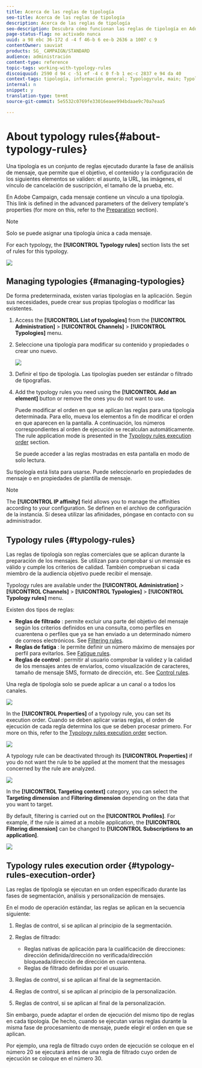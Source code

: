 ```yaml
---
title: Acerca de las reglas de tipología
seo-title: Acerca de las reglas de tipología
description: Acerca de las reglas de tipología
seo-description: Descubra cómo funcionan las reglas de tipología en Adobe Campaign.
page-status-flag: no activado nunca
uuid: a 98 ebc 36-172 d -4 f 46-b 6 ee-b 2636 a 1007 c 9
contentOwner: sauviat
products: SG_ CAMPAIGN/STANDARD
audience: administración
content-type: reference
topic-tags: working-with-typology-rules
discoiquuid: 2590 d 94 c -51 ef -4 c 0 f-b 1 ec-c 2837 e 94 da 40
context-tags: tipología, información general; Typologyrule, main; Typologyrule, información general
internal: n
snippet: y
translation-type: tm+mt
source-git-commit: 5e5532c0769fe33016eaee994bdaae9c70a7eaa5

---
```



# About typology rules{#about-typology-rules}

Una tipología es un conjunto de reglas ejecutado durante la fase de análisis de mensaje, que permite que el objetivo, el contenido y la configuración de los siguientes elementos se validen: el asunto, la URL, las imágenes, el vínculo de cancelación de suscripción, el tamaño de la prueba, etc.

En Adobe Campaign, cada mensaje contiene un vínculo a una tipología. This link is defined in the advanced parameters of the delivery template's properties (for more on this, refer to the [Preparation](../../administration/using/configuring-email-channel.md#preparation) section).

>[!NOTE]
>
>Solo se puede asignar una tipología única a cada mensaje.

For each typology, the **[!UICONTROL Typology rules]** section lists the set of rules for this typology.

![](assets/typology_typo-rule-list.png)

## Managing typologies {#managing-typologies}

De forma predeterminada, existen varias tipologías en la aplicación. Según sus necesidades, puede crear sus propias tipologías o modificar las existentes.

1. Access the **[!UICONTROL List of typologies]** from the **[!UICONTROL Administration]** &gt; **[!UICONTROL Channels]** &gt; **[!UICONTROL Typologies]** menu.
1. Seleccione una tipología para modificar su contenido y propiedades o crear uno nuevo.

   ![](assets/typology_list.png)

1. Definir el tipo de tipología. Las tipologías pueden ser estándar o filtrado de tipografías.
1. Add the typology rules you need using the **[!UICONTROL Add an element]** button or remove the ones you do not want to use.

   Puede modificar el orden en que se aplican las reglas para una tipología determinada. Para ello, mueva los elementos a fin de modificar el orden en que aparecen en la pantalla. A continuación, los números correspondientes al orden de ejecución se recalculan automáticamente. The rule application mode is presented in the [Typology rules execution order](../../administration/using/about-typology-rules.md#typology-rules-execution-order) section.

   Se puede acceder a las reglas mostradas en esta pantalla en modo de solo lectura.

Su tipología está lista para usarse. Puede seleccionarlo en propiedades de mensaje o en propiedades de plantilla de mensaje.

>[!NOTE]
>
>The **[!UICONTROL IP affinity]** field allows you to manage the affinities according to your configuration. Se definen en el archivo de configuración de la instancia. Si desea utilizar las afinidades, póngase en contacto con su administrador.

## Typology rules {#typology-rules}

Las reglas de tipología son reglas comerciales que se aplican durante la preparación de los mensajes. Se utilizan para comprobar si un mensaje es válido y cumple los criterios de calidad. También comprueban si cada miembro de la audiencia objetivo puede recibir el mensaje.

Typology rules are available under the **[!UICONTROL Administration]** &gt; **[!UICONTROL Channels]** &gt; **[!UICONTROL Typologies]** &gt; **[!UICONTROL Typology rules]** menu.

Existen dos tipos de reglas:

* **Reglas de filtrado** : permite excluir una parte del objetivo del mensaje según los criterios definidos en una consulta, como perfiles en cuarentena o perfiles que ya se han enviado a un determinado número de correos electrónicos. See [Filtering rules](../../administration/using/filtering-rules.md).
* **Reglas de fatiga** : le permite definir un número máximo de mensajes por perfil para evitarlos. See [Fatigue rules](../../administration/using/fatigue-rules.md).
* **Reglas de control** : permitir al usuario comprobar la validez y la calidad de los mensajes antes de enviarlos, como visualización de caracteres, tamaño de mensaje SMS, formato de dirección, etc. See [Control rules](../../administration/using/control-rules.md).

Una regla de tipología solo se puede aplicar a un canal o a todos los canales.

![](assets/typology_channel.png)

In the **[!UICONTROL Properties]** of a typology rule, you can set its execution order. Cuando se deben aplicar varias reglas, el orden de ejecución de cada regla determina los que se deben procesar primero. For more on this, refer to the [Typology rules execution order](../../administration/using/about-typology-rules.md#typology-rules-execution-order) section.

![](assets/typology_rule-active.png)

A typology rule can be deactivated through its **[!UICONTROL Properties]** if you do not want the rule to be applied at the moment that the messages concerned by the rule are analyzed.

![](assets/typology_rule-order.png)

In the **[!UICONTROL Targeting context]** category, you can select the **Targeting dimension** and **Filtering dimension** depending on the data that you want to target.

By default, filtering is carried out on the **[!UICONTROL Profiles]**. For example, if the rule is aimed at a mobile application, the **[!UICONTROL Filtering dimension]** can be changed to **[!UICONTROL Subscriptions to an application]**.

![](assets/typology_rule-order_2.png)

## Typology rules execution order {#typology-rules-execution-order}

Las reglas de tipología se ejecutan en un orden especificado durante las fases de segmentación, análisis y personalización de mensajes.

En el modo de operación estándar, las reglas se aplican en la secuencia siguiente:

1. Reglas de control, si se aplican al principio de la segmentación.
1. Reglas de filtrado:

   * Reglas nativas de aplicación para la cualificación de direcciones: dirección definida/dirección no verificada/dirección bloqueada/dirección de dirección en cuarentena.
   * Reglas de filtrado definidas por el usuario.

1. Reglas de control, si se aplican al final de la segmentación.
1. Reglas de control, si se aplican al principio de la personalización.
1. Reglas de control, si se aplican al final de la personalización.

Sin embargo, puede adaptar el orden de ejecución del mismo tipo de reglas en cada tipología. De hecho, cuando se ejecutan varias reglas durante la misma fase de procesamiento de mensaje, puede elegir el orden en que se aplican.

Por ejemplo, una regla de filtrado cuyo orden de ejecución se coloque en el número 20 se ejecutará antes de una regla de filtrado cuyo orden de ejecución se coloque en el número 30.
